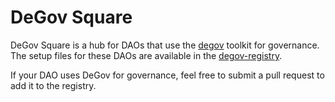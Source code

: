 # DeGov Square

DeGov Square is a hub for DAOs that use the [degov](https://github.com/ringecosystem/degov) toolkit for governance. The setup files for these DAOs are available in the [degov-registry](https://github.com/ringecosystem/degov-registry).

If your DAO uses DeGov for governance, feel free to submit a pull request to add it to the registry.
